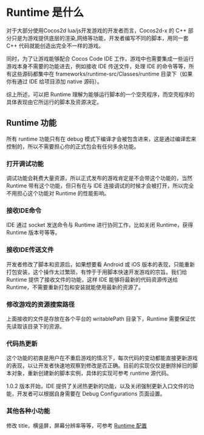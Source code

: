 Runtime 是什么
===
对于大部分使用Cocos2d lua/js开发游戏的开发者而言，Cocos2d-x 的 C++ 部分只是为游戏提供底层的渲染,网络等功能，开发者编写不同的脚本，用同一套 C++ 代码就能创造出完全不一样的游戏。

同时，为了让游戏能够配合 Cocos Code IDE 工作，游戏中也需要集成一些运行游戏本身不需要的功能进去，例如接收 IDE 传送文件，处理 IDE 的命令等等，所有这些源码都集中在 frameworks/runtime-src/Classes/runtime 目录下（如果你有通过 IDE 给项目添加 native 源码）。

综上所述，可以把 Runtime 理解为能够运行脚本的一个空壳程序，而空壳程序的具体表现由它所运行的脚本及资源决定。

Runtime 功能
----
所有 runtime 功能只有在 debug 模式下编译才会被包含进来，这是通过编译宏来控制的，所以不需要担心你的正式包会有任何多余功能。

### 打开调试功能
调试功能会耗费大量资源，所以正式发布的游戏肯定是不会带这个功能的，当然 Runtime 带有这个功能，但只有在与 IDE 连接调试的时候才会被打开，所以完全不用担心这个功能对 Runtime 的性能影响。

### 接收IDE命令
IDE 通过 socket 发送命令与 Runtime 进行协同工作，比如关闭 Runtime，获得 Runtime 版本号等等。

### 接收IDE传送文件
开发者修改了脚本和资源后，如果想要看 Android 或 iOS 版本的表现，只能重新打包安装，这个操作太过繁琐，有悖于于用脚本快速开发游戏的宗旨。我们给 Runtime 提供了接收文件的功能，这样 IDE 能够将最新的代码资源传送给 Runtime，不需要重新打包和安装就能使用最新的资源了。

### 修改游戏的资源搜索路径
上面接收的文件是存放在各个平台的 writablePath 目录下，Runtime 需要保证优先读取该目录下的资源。

### 代码热更新
这个功能的初衷是用户在不重启游戏的情况下，每次代码的变动都能直接更新游戏的表现，以让开发者快速地观察到修改是否正确。目前的实现仅仅是删除掉旧的脚本对象，重新创建新的脚本实例，具体的实现可参考 runtime 源代码。

1.0.2 版本开始，IDE 提供了关闭热更新的功能，以及关闭强制更新入口文件的功能，开发者可以根据自身需要在 Debug Configurations 页面设置。

### 其他各种小功能
修改 title，横竖屏，屏幕分辨率等等，可参考 [Runtime 配置](../config/zh.md)

